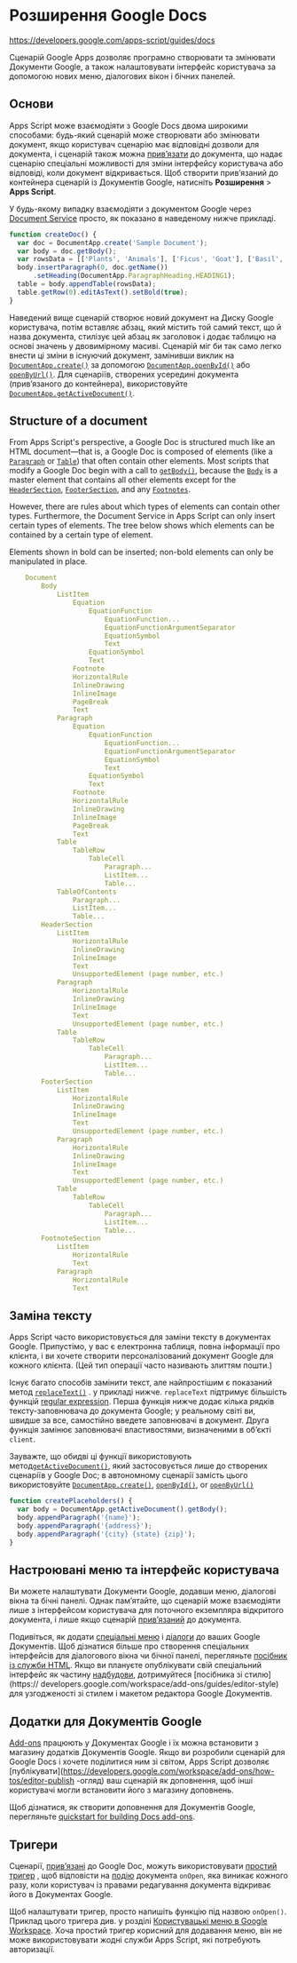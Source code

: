 # Розширення Google Docs

https://developers.google.com/apps-script/guides/docs

Сценарій Google Apps дозволяє програмно створювати та змінювати Документи Google, а також налаштовувати інтерфейс користувача за допомогою нових меню, діалогових вікон і бічних панелей.

## Основи

Apps Script може взаємодіяти з Google Docs двома широкими способами: будь-який сценарій може створювати або змінювати документ, якщо користувач сценарію має відповідні дозволи для документа, і сценарій також можна [прив’язати](https://developers.google.com/apps-script/scripts_containers) до документа, що надає сценарію спеціальні можливості для зміни інтерфейсу користувача або відповіді, коли документ відкривається. Щоб створити прив’язаний до контейнера сценарій із Документів Google, натисніть **Розширення** > **Apps Script**.

У будь-якому випадку взаємодіяти з документом Google через  [Document Service](https://developers.google.com/apps-script/reference/document) просто, як показано в наведеному нижче прикладі.

```js
function createDoc() {
  var doc = DocumentApp.create('Sample Document');
  var body = doc.getBody();
  var rowsData = [['Plants', 'Animals'], ['Ficus', 'Goat'], ['Basil', 'Cat'], ['Moss', 'Frog']];
  body.insertParagraph(0, doc.getName())
      .setHeading(DocumentApp.ParagraphHeading.HEADING1);
  table = body.appendTable(rowsData);
  table.getRow(0).editAsText().setBold(true);
}
```

Наведений вище сценарій створює новий документ на Диску Google користувача, потім вставляє абзац, який містить той самий текст, що й назва документа, стилізує цей абзац як заголовок і додає таблицю на основі значень у двовимірному масиві. Сценарій міг би так само легко внести ці зміни в існуючий документ, замінивши виклик на  [`DocumentApp.create()`](https://developers.google.com/apps-script/reference/document/document-app#create(String))  за допомогою  [`DocumentApp.openById()`](https://developers.google.com/apps-script/reference/document/document-app#openById(String))  або [`openByUrl()`](https://developers.google.com/apps-script/reference/document/document-app#openByUrl(String)). Для сценаріїв, створених усередині документа (прив’язаного до контейнера), використовуйте [`DocumentApp.getActiveDocument()`](https://developers.google.com/apps-script/reference/document/document-app#getActiveDocument()).

## Structure of a document

From Apps Script's perspective, a Google Doc is structured much like an HTML document—that is, a Google Doc is composed of elements (like a [`Paragraph`](https://developers.google.com/apps-script/reference/document/paragraph) or [`Table`](https://developers.google.com/apps-script/reference/document/table)) that often contain other elements. Most scripts that modify a Google Doc begin with a call to [`getBody()`](https://developers.google.com/apps-script/reference/document/document#getBody()), because the [`Body`](https://developers.google.com/apps-script/reference/document/body) is a master element that contains all other elements except for the [`HeaderSection`](https://developers.google.com/apps-script/reference/document/header-section), [`FooterSection`](https://developers.google.com/apps-script/reference/document/footer-section), and any [`Footnotes`](https://developers.google.com/apps-script/reference/document/footnote).

However, there are rules about which types of elements can contain other types. Furthermore, the Document Service in Apps Script can only insert certain types of elements. The tree below shows which elements can be contained by a certain type of element.

Elements shown in bold can be inserted; non-bold elements can only be manipulated in place.

```yaml
    Document
        Body
            ListItem
                Equation
                    EquationFunction
                        EquationFunction...
                        EquationFunctionArgumentSeparator
                        EquationSymbol
                        Text
                    EquationSymbol
                    Text
                Footnote
                HorizontalRule
                InlineDrawing
                InlineImage
                PageBreak
                Text
            Paragraph
                Equation
                    EquationFunction
                        EquationFunction...
                        EquationFunctionArgumentSeparator
                        EquationSymbol
                        Text
                    EquationSymbol
                    Text
                Footnote
                HorizontalRule
                InlineDrawing
                InlineImage
                PageBreak
                Text
            Table
                TableRow
                    TableCell
                        Paragraph...
                        ListItem...
                        Table...
            TableOfContents
                Paragraph...
                ListItem...
                Table...
        HeaderSection
            ListItem
                HorizontalRule
                InlineDrawing
                InlineImage
                Text
                UnsupportedElement (page number, etc.)
            Paragraph
                HorizontalRule
                InlineDrawing
                InlineImage
                Text
                UnsupportedElement (page number, etc.)
            Table
                TableRow
                    TableCell
                        Paragraph...
                        ListItem...
                        Table...
        FooterSection
            ListItem
                HorizontalRule
                InlineDrawing
                InlineImage
                Text
                UnsupportedElement (page number, etc.)
            Paragraph
                HorizontalRule
                InlineDrawing
                InlineImage
                Text
                UnsupportedElement (page number, etc.)
            Table
                TableRow
                    TableCell
                        Paragraph...
                        ListItem...
                        Table...
        FootnoteSection
            ListItem
                HorizontalRule
                Text
            Paragraph
                HorizontalRule
                Text
```

## Заміна тексту

Apps Script часто використовується для заміни тексту в документах Google. Припустімо, у вас є електронна таблиця, повна інформації про клієнта, і ви хочете створити персоналізований документ Google для кожного клієнта. (Цей тип операції часто називають злиттям пошти.)

Існує багато способів замінити текст, але найпростішим є показаний метод [`replaceText()`](https://developers.google.com/apps-script/reference/document/body#replaceText (String,String)) . у прикладі нижче. `replaceText` підтримує більшість функцій [regular expression](https://developer.mozilla.org/en-US/docs/JavaScript/Reference/Global_Objects/RegExp). Перша функція нижче додає кілька рядків тексту-заповнювача до документа Google; у реальному світі ви, швидше за все, самостійно введете заповнювачі в документ. Друга функція замінює заповнювачі властивостями, визначеними в об’єкті `client`.

Зауважте, що обидві ці функції використовують метод[`getActiveDocument()`](https://developers.google.com/apps-script/reference/document/document-app#getActiveDocument()), який застосовується лише до створених сценаріїв у Google Doc; в автономному сценарії замість цього використовуйте [`DocumentApp.create()`](https://developers.google.com/apps-script/reference/document/document-app#create(String)), [`openById()`](https://developers.google.com/apps-script/reference/document/document-app#openById(String)), or [`openByUrl()`](https://developers.google.com/apps-script/reference/document/document-app#openByUrl(String)) 

```js
function createPlaceholders() {
  var body = DocumentApp.getActiveDocument().getBody();
  body.appendParagraph('{name}');
  body.appendParagraph('{address}');
  body.appendParagraph('{city} {state} {zip}');
}
```

## Настроювані меню та інтерфейс користувача

Ви можете налаштувати Документи Google, додавши меню, діалогові вікна та бічні панелі. Однак пам’ятайте, що сценарій може взаємодіяти лише з інтерфейсом користувача для поточного екземпляра відкритого документа, і лише якщо сценарій [прив’язаний](https://developers.google.com/apps-script/scripts_containers) до документа.

Подивіться, як додати [спеціальні меню](https://developers.google.com/apps-script/guides/menus) і [діалоги](https://developers.google.com/apps-script/guides/dialogs) до ваших Google Документів. Щоб дізнатися більше про створення спеціальних інтерфейсів для діалогового вікна чи бічної панелі, перегляньте [посібник із служби HTML](https://developers.google.com/apps-script/guides/html-service#serve_html_as_a_google_docs_sheets_or_forms_user_interface). Якщо ви плануєте опублікувати свій спеціальний інтерфейс як частину [надбудови](https://developers.google.com/workspace/add-ons/overview), дотримуйтеся [посібника зі стилю](https:// developers.google.com/workspace/add-ons/guides/editor-style) для узгодженості зі стилем і макетом редактора Google Документів.

## Додатки для Документів Google

[Add-ons](https://developers.google.com/workspace/add-ons/overview) працюють у Документах Google і їх можна встановити з магазину додатків Документів Google. Якщо ви розробили сценарій для Google Docs і хочете поділитися ним зі світом, Apps Script дозволяє [публікувати](https://developers.google.com/workspace/add-ons/how-tos/editor-publish -огляд) ваш сценарій як доповнення, щоб інші користувачі могли встановити його з магазину доповнень.

Щоб дізнатися, як створити доповнення для Документів Google, перегляньте [quickstart for building Docs add-ons](https://developers.google.com/workspace/add-ons/editors/docs/quickstart/translate).

## Тригери

Сценарії, [прив’язані](https://developers.google.com/apps-script/scripts_containers) до Google Doc, можуть використовувати [простий тригер](https://developers.google.com/apps-script/understanding_triggers) , щоб відповісти на [подію](https://developers.google.com/apps-script/understanding_events) документа `onOpen`, яка виникає кожного разу, коли користувач із правами редагування документа відкриває його в Документах Google.

Щоб налаштувати тригер, просто напишіть функцію під назвою `onOpen()`. Приклад цього тригера див. у розділі [Користувацькі меню в Google Workspace](https://developers.google.com/apps-script/guides/menus). Хоча простий тригер корисний для додавання меню, він не може використовувати жодні служби Apps Script, які потребують авторизації.